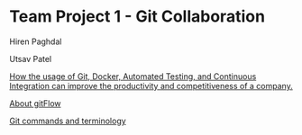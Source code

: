 # Team Project 1 - Git Collaboration 
<p class="h4">Hiren Paghdal </p> 
<p class="h4">Utsav Patel </p>

[How the usage of Git, Docker, Automated Testing, and Continuous Integration can improve the productivity and competitiveness of a company.](https://github.com/hpaghdal/GitProj1/blob/master/firstlink.md)

[About gitFlow](https://github.com/hpaghdal/GitProj1/blob/master/aboutgitflow.md)

[Git commands and terminology](https://github.com/hpaghdal/GitProj1/blob/master/definitions.md)
